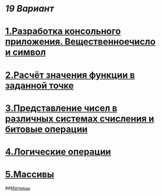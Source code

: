 # *19 Вариант*

# [1.Разработка консольного приложения. Вещественноечисло и символ](https://github.com/sskrolkina/ITMO_Programming_1_sem/blob/main/Task_1.c)

# [2.Расчёт значения функции в заданной точке](https://github.com/sskrolkina/ITMO_Programming_1_sem/blob/main/Task_2.c)

# [3.Представление чисел в различных системах счисления и битовые операции](https://github.com/sskrolkina/ITMO_Programming_1_sem/blob/main/Task_3.c)

# [4.Логические операции](https://github.com/sskrolkina/ITMO_Programming_1_sem/blob/main/Task_4.c)

# [5.Массивы](https://github.com/sskrolkina/ITMO_Programming_1_sem/blob/main/Task_5/1.c)
##[Матрицы](https://github.com/sskrolkina/ITMO_Programming_1_sem/blob/main/Task_5/2.c)
